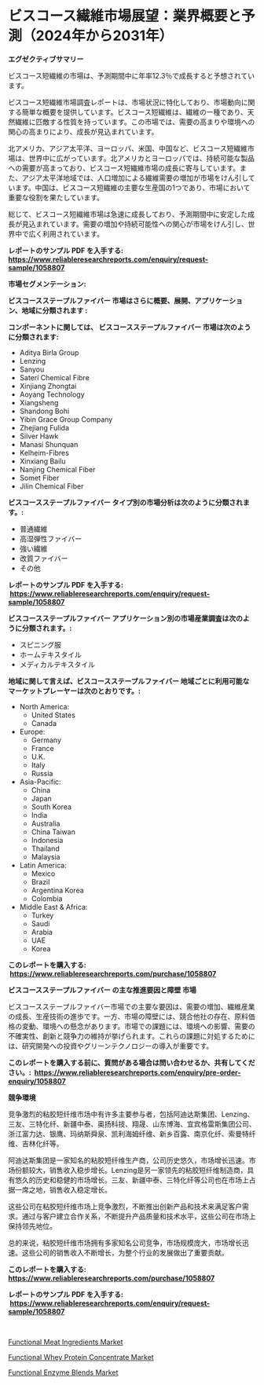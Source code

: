 <p><h1>ビスコース繊維市場展望：業界概要と予測（2024年から2031年）</h1></p><p><strong>エグゼクティブサマリー</strong></p>
<p><p>ビスコース短繊維の市場は、予測期間中に年率12.3％で成長すると予想されています。</p><p>ビスコース短繊維市場調査レポートは、市場状況に特化しており、市場動向に関する簡単な概要を提供しています。ビスコース短繊維は、繊維の一種であり、天然繊維に匹敵する性質を持っています。この市場では、需要の高まりや環境への関心の高まりにより、成長が見込まれています。</p><p>北アメリカ、アジア太平洋、ヨーロッパ、米国、中国など、ビスコース短繊維市場は、世界中に広がっています。北アメリカとヨーロッパでは、持続可能な製品への需要が高まっており、ビスコース短繊維市場の成長に寄与しています。また、アジア太平洋地域では、人口増加による繊維需要の増加が市場をけん引しています。中国は、ビスコース短繊維の主要な生産国の1つであり、市場において重要な役割を果たしています。</p><p>総じて、ビスコース短繊維市場は急速に成長しており、予測期間中に安定した成長が見込まれています。需要の増加や持続可能性への関心が市場をけん引し、世界中で広く利用されています。</p></p>
<p><strong>レポートのサンプル PDF を入手する: <a href="https://www.reliableresearchreports.com/enquiry/request-sample/1058807">https://www.reliableresearchreports.com/enquiry/request-sample/1058807</a></strong></p>
<p><strong>市場セグメンテーション:</strong></p>
<p><strong> ビスコースステープルファイバー 市場はさらに概要、展開、アプリケーション、地域に分類されます :</strong></p>
<p><strong>コンポーネントに関しては、 ビスコースステープルファイバー 市場は次のように分類されます: &nbsp;</strong></p>
<p><ul><li>Aditya Birla Group</li><li>Lenzing</li><li>Sanyou</li><li>Sateri Chemical Fibre</li><li>Xinjiang Zhongtai</li><li>Aoyang Technology</li><li>Xiangsheng</li><li>Shandong Bohi</li><li>Yibin Grace Group Company</li><li>Zhejiang Fulida</li><li>Silver Hawk</li><li>Manasi Shunquan</li><li>Kelheim-Fibres</li><li>Xinxiang Bailu</li><li>Nanjing Chemical Fiber</li><li>Somet Fiber</li><li>Jilin Chemical Fiber</li></ul></p>
<p><strong> ビスコースステープルファイバー タイプ別の市場分析は次のように分類されます。:</strong></p>
<p><ul><li>普通繊維</li><li>高湿弾性ファイバー</li><li>強い繊維</li><li>改質ファイバー</li><li>その他</li></ul></p>
<p><strong>レポートのサンプル PDF を入手する: &nbsp;<a href="https://www.reliableresearchreports.com/enquiry/request-sample/1058807">https://www.reliableresearchreports.com/enquiry/request-sample/1058807</a></strong></p>
<p><strong> ビスコースステープルファイバー アプリケーション別の市場産業調査は次のように分類されます。:</strong></p>
<p><ul><li>スピニング服</li><li>ホームテキスタイル</li><li>メディカルテキスタイル</li></ul></p>
<p><strong>地域に関して言えば、ビスコースステープルファイバー 地域ごとに利用可能なマーケットプレーヤーは次のとおりです。:</strong></p>
<p><ul>
    <li>
        North America:
        <ul>
            <li>United States</li>
            <li>Canada</li>
        </ul>
    </li>
    <li>
        Europe:
        <ul>
            <li>Germany</li>
            <li>France</li>
            <li>U.K.</li>
            <li>Italy</li>
            <li>Russia</li>
        </ul>
    </li>
    <li>
        Asia-Pacific:
        <ul>
            <li>China</li>
            <li>Japan</li>
            <li>South Korea</li>
            <li>India</li>
            <li>Australia</li>
            <li>China Taiwan</li>
            <li>Indonesia</li>
            <li>Thailand</li>
            <li>Malaysia</li>
        </ul>
    </li>
    <li>
        Latin America:
        <ul>
            <li>Mexico</li>
            <li>Brazil</li>
            <li>Argentina Korea</li>
            <li>Colombia</li>
        </ul>
    </li>
    <li>
        Middle East & Africa:
        <ul>
            <li>Turkey</li>
            <li>Saudi</li>
            <li>Arabia</li>
            <li>UAE</li>
            <li>Korea</li>
        </ul>
    </li>
    </ul></p>
<p><strong>このレポートを購入する: &nbsp;<a href="https://www.reliableresearchreports.com/purchase/1058807">https://www.reliableresearchreports.com/purchase/1058807</a></strong></p>
<p><strong>ビスコースステープルファイバー の主な推進要因と障壁 市場</strong></p>
<p><p>ビスコースステープルファイバー市場での主要な要因は、需要の増加、繊維産業の成長、生産技術の進歩です。一方、市場の障壁には、競合他社の存在、原料価格の変動、環境への懸念があります。市場での課題には、環境への影響、需要の不確実性、創新と競争力の維持が挙げられます。これらの課題に対処するためには、研究開発への投資やグリーンテクノロジーの導入が重要です。</p></p>
<p><strong>このレポートを購入する前に、質問がある場合は問い合わせるか、共有してください。:&nbsp; <a href="https://www.reliableresearchreports.com/enquiry/pre-order-enquiry/1058807">https://www.reliableresearchreports.com/enquiry/pre-order-enquiry/1058807</a></strong></p>
<p><strong>競争環境</strong></p>
<p><p>竞争激烈的粘胶短纤维市场中有许多主要参与者，包括阿迪达斯集团、Lenzing、三友、三特化纤、新疆中泰、奥扬科技、翔晟、山东博海、宜宾格雷斯集团公司、浙江富力达、银鹰、玛纳斯舜泉、凯利海姆纤维、新乡百露、南京化纤、索曼特纤维、吉林化纤等。</p><p>阿迪达斯集团是一家知名的粘胶短纤维生产商，公司历史悠久，市场增长迅速。市场份额较大，销售收入稳步增长。Lenzing是另一家领先的粘胶短纤维制造商，具有悠久的历史和稳健的市场增长。三友、新疆中泰、三特化纤等公司也在市场上占据一席之地，销售收入稳定增长。</p><p>这些公司在粘胶短纤维市场上竞争激烈，不断推出创新产品和技术来满足客户需求。通过与客户建立合作关系，不断提升产品质量和技术水平，这些公司在市场上保持领先地位。</p><p>总的来说，粘胶短纤维市场拥有多家知名公司竞争，市场规模庞大，市场增长迅速。这些公司的销售收入不断增长，为整个行业的发展做出了重要贡献。</p></p>
<p><strong>このレポートを購入する: &nbsp; <a href="https://www.reliableresearchreports.com/purchase/1058807">https://www.reliableresearchreports.com/purchase/1058807</a></strong></p>
<p><strong>レポートのサンプル PDF を入手する: &nbsp;<a href="https://www.reliableresearchreports.com/enquiry/request-sample/1058807">https://www.reliableresearchreports.com/enquiry/request-sample/1058807</a></strong><strong></strong></p>
<p>&nbsp;</p>
<p><p><a href="https://view.publitas.com/reportprime-1/functional-meat-ingredients-market-growth-market-trends-covid-19-impact-and-forecasts-for-period-from-2023-2030/">Functional Meat Ingredients Market</a></p><p><a href="https://view.publitas.com/reportprime-1/decoding-the-functional-whey-protein-concentrate-market-a-deep-dive-into-the-latest-market-trends-market-segmentation-and-competitive-analysis/">Functional Whey Protein Concentrate Market</a></p><p><a href="https://view.publitas.com/reportprime-1/functional-enzyme-blends-market-insights-market-players-and-forecast-till-2030/">Functional Enzyme Blends Market</a></p></p>